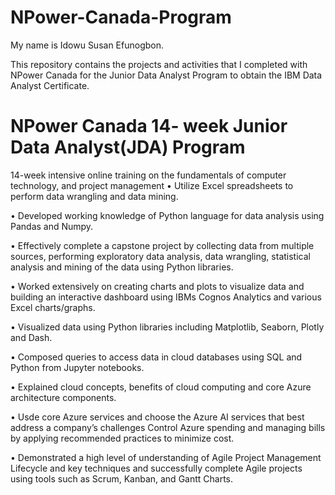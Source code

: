 # NPower-Canada-Program

My name is Idowu Susan Efunogbon.

This repository contains the projects and activities that I completed with  NPower Canada for the Junior Data Analyst Program to obtain the IBM Data Analyst Certificate.


# NPower Canada 14- week Junior Data Analyst(JDA) Program

14-week intensive online training on the fundamentals of computer technology, and project management
•	Utilize Excel spreadsheets to perform data wrangling and data mining.

•	Developed working knowledge of Python language for data analysis using Pandas and Numpy.

•	Effectively complete a capstone project by collecting data from multiple sources, performing exploratory data analysis, data wrangling, statistical analysis and mining of the data using Python libraries.

•	Worked extensively on creating charts and plots to visualize data and building an interactive dashboard using IBMs Cognos Analytics and various Excel charts/graphs.

•	Visualized data using Python libraries including Matplotlib, Seaborn, Plotly and Dash.

•	Composed queries to access data in cloud databases using SQL and Python from Jupyter notebooks.

•	Explained cloud concepts, benefits of cloud computing and core Azure architecture components.

•	Usde core Azure services and choose the Azure AI services that best address a company’s challenges Control Azure spending and managing bills by applying recommended practices to minimize cost.

•	Demonstrated a high level of understanding of Agile Project Management Lifecycle and key techniques and successfully complete Agile projects using tools such as Scrum, Kanban, and Gantt Charts.



